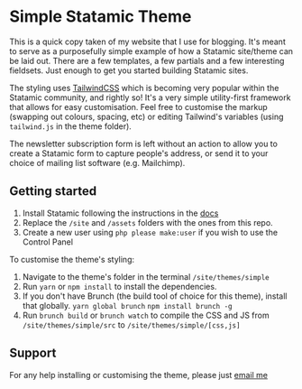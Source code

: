 # Simple Statamic Theme

This is a quick copy taken of my website that I use for blogging. It's meant to serve as a purposefully simple example of how a Statamic site/theme can be laid out. There are a few templates, a few partials and a few interesting fieldsets. Just enough to get you started building Statamic sites.

The styling uses [TailwindCSS](https://tailwindcss.com) which is becoming very popular within the Statamic community, and rightly so! It's a very simple utility-first framework that allows for easy customisation. Feel free to customise the markup (swapping out colours, spacing, etc) or editing Tailwind's variables (using `tailwind.js` in the theme folder).

The newsletter subscription form is left without an action to allow you to create a Statamic form to capture people's address, or send it to your choice of mailing list software (e.g. Mailchimp).

## Getting started

1. Install Statamic following the instructions in the [docs](https://docs.statamic.com/installing)
2. Replace the `/site` and `/assets` folders with the ones from this repo.
3. Create a new user using `php please make:user` if you wish to use the Control Panel

To customise the theme's styling:

1. Navigate to the theme's folder in the terminal `/site/themes/simple`
2. Run `yarn` or `npm install` to install the dependencies.
3. If you don't have Brunch (the build tool of choice for this theme), install that globally. `yarn global brunch` `npm install brunch -g`
4. Run `brunch build` or `brunch watch` to compile the CSS and JS from `/site/themes/simple/src` to `/site/themes/simple/[css,js]`

## Support
For any help installing or customising the theme, please just [email me](mailto:jamiedumont@icloud.com)
